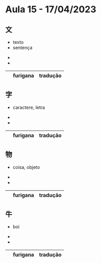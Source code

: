 # Aula 15 - 17/04/2023


## 文
<ul><li>texto</li><li>sentença</li></ul>

<ul><li></li><li></li></ul>

|  | furigana | tradução |
|:---:|:---:|:---:|


## 字
- caractere, letra

<ul><li></li><li></li></ul>

|  | furigana | tradução |
|:---:|:---:|:---:|


## 物
- coisa, objeto

<ul><li></li><li></li></ul>

|  | furigana | tradução |
|:---:|:---:|:---:|


## 牛
- boi

<ul><li></li><li></li></ul>

|  | furigana | tradução |
|:---:|:---:|:---:|